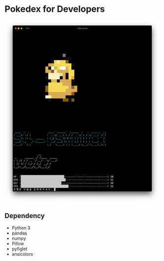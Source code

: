 # Pokedex for Developers

![](result.png)

## Dependency

- Python 3
- pandas
- numpy
- Pillow
- pyfiglet
- ansicolors
